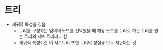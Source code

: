 # 트리

- 재귀적 특성을 갖음
  - 트리를 구성하는 임의의 노드를 선택했을 때 해당 노드를 트리로 하는 트리를 원본 트리의 서브 트리라고 함
  - 재귀적 특성이란 이 서브트리 또한 트리의 성질을 모두 지닌다는 것
